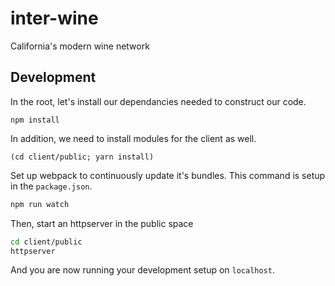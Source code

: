 # inter-wine
California's modern wine network


## Development

In the root, let's install our dependancies needed to construct our code.

```
npm install
```

In addition, we need to install modules for the client as well.

```
(cd client/public; yarn install)
```


Set up webpack to continuously update it's bundles.  This command is
setup in the `package.json`.

```bash
npm run watch
```

Then, start an httpserver in the public space

```bash
cd client/public
httpserver
```

And you are now running your development setup on `localhost`.
